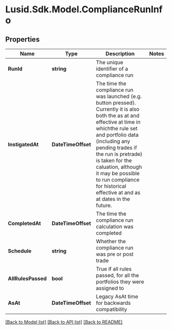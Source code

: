 # Lusid.Sdk.Model.ComplianceRunInfo

## Properties

Name | Type | Description | Notes
------------ | ------------- | ------------- | -------------
**RunId** | **string** | The unique identifier of a compliance run | 
**InstigatedAt** | **DateTimeOffset** | The time the compliance run was launched (e.g. button pressed). Currently it is also both the as at and effective at time in whichthe rule set and portfolio data (including any pending trades if the run is pretrade) is taken for the caluation, although it may be possible to run compliance for historical effective at and as at dates in the future. | 
**CompletedAt** | **DateTimeOffset** | The time the compliance run calculation was completed | 
**Schedule** | **string** | Whether the compliance run was pre or post trade | 
**AllRulesPassed** | **bool** | True if all rules passed, for all the portfolios they were assigned to | 
**AsAt** | **DateTimeOffset** | Legacy AsAt time for backwards compatibility | 

[[Back to Model list]](../README.md#documentation-for-models) [[Back to API list]](../README.md#documentation-for-api-endpoints) [[Back to README]](../README.md)

